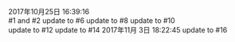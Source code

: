 2017年10月25日 16:39:16  
#1 and #2 
update to #6 
update to #8 
update to #10  
update to #12 
update to #14 
2017年11月 3日 18:22:45 update to #16
